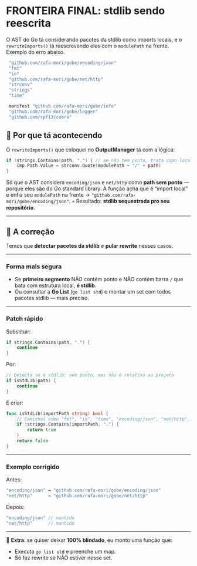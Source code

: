 # FRONTEIRA FINAL: stdlib sendo reescrita

O AST do Go tá considerando pacotes da stdlib como imports locais, e o `rewriteImports()` tá reescrevendo eles com o `modulePath` na frente.
Exemplo do erro abaixo.

```go
 "github.com/rafa-mori/gobe/encoding/json"
 "fmt"
 "io"
 "github.com/rafa-mori/gobe/net/http"
 "strconv"
 "strings"
 "time"

 manifest "github.com/rafa-mori/gobe/info"
 "github.com/rafa-mori/gobe/logger"
 "github.com/spf13/cobra"
```

## 📌 Por que tá acontecendo

O `rewriteImports()` que coloquei no **OutputManager** tá com a lógica:

```go
if !strings.Contains(path, ".") { // se não tem ponto, trata como local
    imp.Path.Value = strconv.Quote(modulePath + "/" + path)
}
```

Só que o AST considera `encoding/json` e `net/http` como **path sem ponto** — porque eles são do Go standard library.
A função acha que é “import local” e enfia seu `modulePath` na frente → `"github.com/rafa-mori/gobe/encoding/json"`.
💀 Resultado: **stdlib sequestrada pro seu repositório**.

---

## 🎯 A correção

Temos que **detectar pacotes da stdlib** e **pular rewrite** nesses casos.

---

### **Forma mais segura**

* Se **primeiro segmento** NÃO contém ponto e NÃO contém barra `/` que bata com estrutura local, **é stdlib**.
* Ou consultar a **Go List** (`go list std`) e montar um set com todos pacotes stdlib — mais preciso.

---

### **Patch rápido**

Substituir:

```go
if strings.Contains(path, ".") {
    continue
}
```

Por:

```go
// Detecta se é stdlib: sem ponto, mas não é relativo ao projeto
if isStdLib(path) {
    continue
}
```

E criar:

```go
func isStdLib(importPath string) bool {
    // Caminhos como "fmt", "io", "time", "encoding/json", "net/http"...
    if !strings.Contains(importPath, ".") {
        return true
    }
    return false
}
```

---

### **Exemplo corrigido**

Antes:

```go
"encoding/json" → "github.com/rafa-mori/gobe/encoding/json"
"net/http"      → "github.com/rafa-mori/gobe/net/http"
```

Depois:

```go
"encoding/json" // mantido
"net/http"      // mantido
```

---

📌 **Extra**: se quiser deixar **100% blindado**, eu monto uma função que:

* Executa `go list std` e preenche um map.
* Só faz rewrite se NÃO estiver nesse set.
